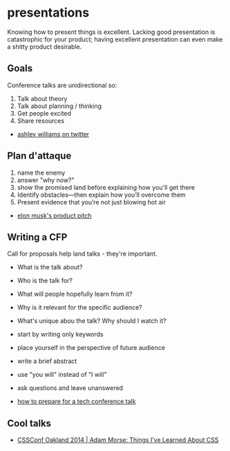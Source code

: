 # presentations
Knowing how to present things is excellent. Lacking good presentation is
catastrophic for your product; having excellent presentation can even make a
shitty product desirable.

## Goals
Conference talks are unidirectional so:
1. Talk about theory
2. Talk about planning / thinking
3. Get people excited
4. Share resources
- [ashley williams on twitter](https://twitter.com/ag_dubs/status/744617022248542209)

## Plan d'attaque
1. name the enemy
2. answer "why now?"
3. show the promised land before explaining how you'll get there
4. Identify obstacles—then explain how you’ll overcome them
5. Present evidence that you’re not just blowing hot air

- [elon musk's product pitch](https://medium.com/firm-narrative/want-a-better-pitch-watch-this-328b95c2fd0b)

## Writing a CFP
Call for proposals help land talks - they're important.
- What is the talk about?
- Who is the talk for?
- What will people hopefully learn from it?
- Why is it relevant for the specific audience?
- What's unique abou the talk? Why should I watch it?

- start by writing only keywords
- place yourself in the perspective of future audience
- write a brief abstract
- use "you will" instead of "I will"
- ask questions and leave unanswered

- [how to prepare for a tech conference talk](http://wunder.schoenaberselten.com/2016/02/16/how-to-prepare-and-write-a-tech-conference-talk/)

## Cool talks
- [CSSConf Oakland 2014 | Adam Morse: Things I’ve Learned About CSS](https://www.youtube.com/watch?v=14N_V56tqd4)
